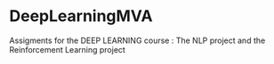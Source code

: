# DeepLearningMVA
Assigments for the DEEP LEARNING course : The NLP project and the Reinforcement Learning project

